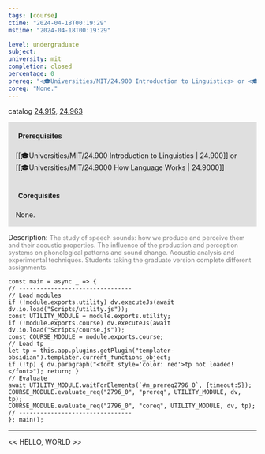 ```yaml
---
tags: [course]
ctime: "2024-04-18T00:19:29"
mstime: "2024-04-18T00:19:29"

level: undergraduate
subject: 
university: mit
completion: closed
percentage: 0
prereq: "<🎓Universities/MIT/24.900 Introduction to Linguistics> or <🎓Universities/MIT/24.9000 How Language Works>"
coreq: "None."
---
```


catalog [24.915](http://student.mit.edu/catalog/m24b.html#24.915), [24.963](http://student.mit.edu/catalog/m24b.html#24.963)

<span style="display: block; padding: 15px; background-color: rgb(100, 100, 100, 0.2);"><font id="m_prereq2796_0" style="display: block; font-family: Arial, sans-serif; font-weight: bold; padding: 5px">Prerequisites</font><br><span id="prereq2796_0">[[🎓Universities/MIT/24.900 Introduction to Linguistics | 24.900]] or [[🎓Universities/MIT/24.9000 How Language Works | 24.9000]]</span></span>
<span style="display: block; padding: 15px; background-color: rgb(100, 100, 100, 0.2);"><font id="m_coreq2796_0" style="display: block; font-family: Arial, sans-serif; font-weight: bold; padding: 5px">Corequisites</font><br><span id="coreq2796_0">None.</span></span>

<font style="">Description:</font>
<font style="color: grey; font-size: 0.8rem;">The study of speech sounds: how we produce and perceive them and their acoustic properties. The influence of the production and perception systems on phonological patterns and sound change. Acoustic analysis and experimental techniques. Students taking the graduate version complete different assignments.</font>

```dataviewjs
const main = async _ => {
// --------------------------------
// Load modules
if (!module.exports.utility) dv.executeJs(await dv.io.load("Scripts/utility.js"));
const UTILITY_MODULE = module.exports.utility;
if (!module.exports.course) dv.executeJs(await dv.io.load("Scripts/course.js"));
const COURSE_MODULE = module.exports.course;
// Load tp
let tp = this.app.plugins.getPlugin("templater-obsidian").templater.current_functions_object;
if (!tp) { dv.paragraph("<font style='color: red'>tp not loaded!</font>"); return; }
// Evaluate
await UTILITY_MODULE.waitForElements(`#m_prereq2796_0`, {timeout:5});
COURSE_MODULE.evaluate_req("2796_0", "prereq", UTILITY_MODULE, dv, tp);
COURSE_MODULE.evaluate_req("2796_0", "coreq", UTILITY_MODULE, dv, tp);
// --------------------------------
}; main();
```

---

<< HELLO, WORLD >>

